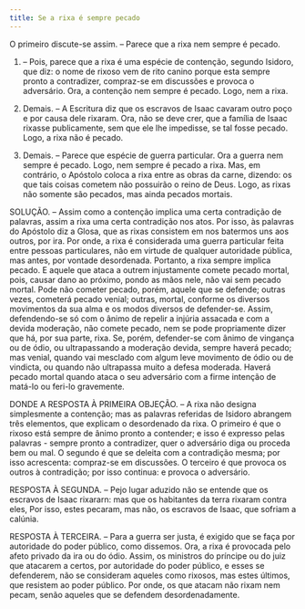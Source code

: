 ```yaml
---
title: Se a rixa é sempre pecado
---
```


O primeiro discute-se assim. – Parece que a rixa nem sempre é pecado.  

1. – Pois, parece que a rixa é uma espécie de contenção, segundo Isidoro, que diz: o nome de rixoso vem de rito canino porque esta sempre pronto a contradizer, compraz-se em discussões e provoca o adversário. Ora, a contenção nem sempre é pecado. Logo, nem a rixa.  

2. Demais. – A Escritura diz que os escravos de Isaac cavaram outro poço e por causa dele rixaram. Ora, não se deve crer, que a família de Isaac rixasse publicamente, sem que ele lhe impedisse, se tal fosse pecado. Logo, a rixa não é pecado.  

3. Demais. – Parece que espécie de guerra particular. Ora a guerra nem sempre é pecado. Logo, nem sempre é pecado a rixa.  Mas, em contrário, o Apóstolo coloca a rixa entre as obras da carne, dizendo: os que tais coisas cometem não possuirão o reino de Deus. Logo, as rixas não somente são pecados, mas ainda pecados mortais.  

SOLUÇÃO. – Assim como a contenção implica uma certa contradição de palavras, assim a rixa uma certa contradição nos atos. Por isso, às palavras do Apóstolo diz a Glosa, que as rixas consistem em nos batermos uns aos outros, por ira. Por onde, a rixa é considerada uma guerra particular feita entre pessoas particulares, não em virtude de qualquer autoridade pública, mas antes, por vontade desordenada. Portanto, a rixa sempre implica pecado. E aquele que ataca a outrem injustamente comete pecado mortal, pois, causar dano ao próximo, pondo as mãos nele, não vai sem pecado mortal. Pode não cometer pecado, porém, aquele que se defende; outras vezes, cometerá pecado venial; outras, mortal, conforme os diversos movimentos da sua alma e os modos diversos de defender-se. Assim, defendendo-se só com o ânimo de repelir a injúria assacada e com a devida moderação, não comete pecado, nem se pode propriamente dizer que há, por sua parte, rixa. Se, porém, defender-se com ânimo de vingança ou de ódio, ou ultrapassando a moderação devida, sempre haverá pecado; mas venial, quando vai mesclado com algum leve movimento de ódio ou de vindicta, ou quando não ultrapassa muito a defesa moderada. Haverá pecado mortal quando ataca o seu adversário com a firme intenção de matá-lo ou feri-lo gravemente.  

DONDE A RESPOSTA À PRIMEIRA OBJEÇÃO. – A rixa não designa simplesmente a contenção; mas as palavras referidas de Isidoro abrangem três elementos, que explicam o desordenado da rixa. O primeiro é que o rixoso está sempre de ânimo pronto a contender; e isso é expresso pelas palavras - sempre pronto a contradizer, quer o adversário diga ou proceda bem ou mal. O segundo é que se deleita com a contradição mesma; por isso acrescenta: compraz-se em discussões. O terceiro é que provoca os outros à contradição; por isso continua: e provoca o adversário.  

RESPOSTA À SEGUNDA. – Pejo lugar aduzido não se entende que os escravos de Isaac rixararn: mas que os habitantes da terra rixaram contra eles, Por isso, estes pecaram, mas não, os escravos de Isaac, que sofriam a calúnia.  

RESPOSTA À TERCEIRA. – Para a guerra ser justa, é exigido que se faça por autoridade do poder público, como dissemos. Ora, a rixa é provocada pelo afeto privado da ira ou do ódio. Assim, os ministros do príncipe ou do juiz que atacarem a certos, por autoridade do poder público, e esses se defenderem, não se consideram aqueles como rixosos, mas estes últimos, que resistem ao poder público. Por onde, os que atacam não rixam nem pecam, senão aqueles que se defendem desordenadamente.